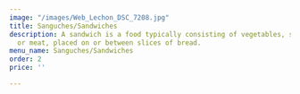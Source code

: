 ```yaml
---
image: "/images/Web_Lechon_DSC_7208.jpg"
title: Sanguches/Sandwiches
description: A sandwich is a food typically consisting of vegetables, sliced cheese
  or meat, placed on or between slices of bread.
menu_name: Sanguches/Sandwiches
order: 2
price: ''

---
```


